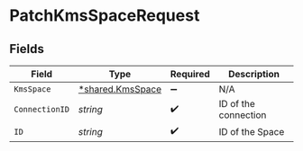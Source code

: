 # PatchKmsSpaceRequest


## Fields

| Field                                                      | Type                                                       | Required                                                   | Description                                                |
| ---------------------------------------------------------- | ---------------------------------------------------------- | ---------------------------------------------------------- | ---------------------------------------------------------- |
| `KmsSpace`                                                 | [*shared.KmsSpace](../../../pkg/models/shared/kmsspace.md) | :heavy_minus_sign:                                         | N/A                                                        |
| `ConnectionID`                                             | *string*                                                   | :heavy_check_mark:                                         | ID of the connection                                       |
| `ID`                                                       | *string*                                                   | :heavy_check_mark:                                         | ID of the Space                                            |